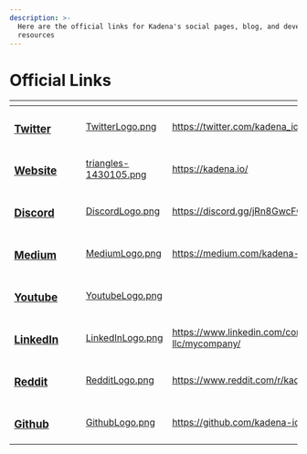 ```yaml
---
description: >-
  Here are the official links for Kadena's social pages, blog, and developer
  resources
---
```


# Official Links

<table data-view="cards"><thead><tr><th></th><th></th><th></th><th data-hidden data-card-cover data-type="files"></th><th data-hidden data-card-target data-type="content-ref"></th></tr></thead><tbody><tr><td><h3><a href="https://twitter.com/kadena_io">Twitter</a></h3></td><td><h3></h3></td><td></td><td><a href="../.gitbook/assets/TwitterLogo.png">TwitterLogo.png</a></td><td><a href="https://twitter.com/kadena_io">https://twitter.com/kadena_io</a></td></tr><tr><td><h3><a href="https://kadena.io/">Website</a></h3></td><td><h3></h3></td><td></td><td><a href="../.gitbook/assets/triangles-1430105.png">triangles-1430105.png</a></td><td><a href="https://kadena.io/">https://kadena.io/</a></td></tr><tr><td><h3><strong></strong><a href="https://discord.gg/jRn8GwcFCj">Discord</a></h3></td><td></td><td></td><td><a href="../.gitbook/assets/DiscordLogo.png">DiscordLogo.png</a></td><td><a href="https://discord.gg/jRn8GwcFCj">https://discord.gg/jRn8GwcFCj</a></td></tr><tr><td><h3><a href="https://medium.com/kadena-io">Medium</a></h3></td><td></td><td></td><td><a href="../.gitbook/assets/MediumLogo.png">MediumLogo.png</a></td><td><a href="https://medium.com/kadena-io">https://medium.com/kadena-io</a></td></tr><tr><td><h3><a href="https://www.youtube.com/kadenablockchain">Youtube</a></h3></td><td></td><td></td><td><a href="../.gitbook/assets/YoutubeLogo.png">YoutubeLogo.png</a></td><td></td></tr><tr><td><h3><a href="https://www.linkedin.com/company/kadena-llc/mycompany/">LinkedIn</a></h3></td><td></td><td></td><td><a href="../.gitbook/assets/LinkedInLogo.png">LinkedInLogo.png</a></td><td><a href="https://www.linkedin.com/company/kadena-llc/mycompany/">https://www.linkedin.com/company/kadena-llc/mycompany/</a></td></tr><tr><td><h3><a href="https://www.reddit.com/r/kadena/">Reddit</a></h3></td><td></td><td></td><td><a href="../.gitbook/assets/RedditLogo.png">RedditLogo.png</a></td><td><a href="https://www.reddit.com/r/kadena/">https://www.reddit.com/r/kadena/</a></td></tr><tr><td><h3><a href="https://github.com/kadena-io">Github</a></h3></td><td></td><td></td><td><a href="../.gitbook/assets/GithubLogo.png">GithubLogo.png</a></td><td><a href="https://github.com/kadena-io">https://github.com/kadena-io</a></td></tr></tbody></table>
